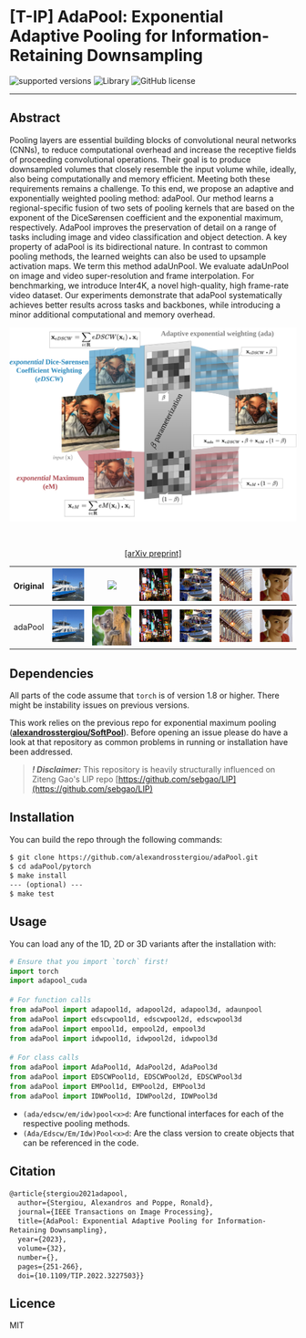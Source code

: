 # [T-IP] AdaPool: Exponential Adaptive Pooling for Information-Retaining Downsampling
![supported versions](https://img.shields.io/badge/python-3.x-brightgreen/?style=flat&logo=python&color=green)
![Library](https://img.shields.io/badge/library-PyTorch-blue?logo=Pytorch)
![GitHub license](https://img.shields.io/cocoapods/l/AFNetworking)


--------------------------------------------------------------------------------
## Abstract
Pooling layers are essential building blocks of convolutional neural networks (CNNs), to reduce computational overhead and increase the receptive fields of proceeding convolutional operations. Their goal is to produce downsampled volumes that closely resemble the input volume while, ideally, also being computationally and memory efficient. Meeting both these requirements remains a challenge. To this end, we propose an adaptive and exponentially weighted pooling method: adaPool. Our method learns a regional-specific fusion of two sets of pooling kernels that are based on the exponent of the DiceSørensen coefficient and the exponential maximum, respectively. AdaPool improves the preservation of detail on a range of tasks including image and video classification and object detection. A key property of adaPool is its bidirectional nature. In contrast to common pooling methods, the learned weights can also be used to upsample activation maps. We term this method adaUnPool. We evaluate adaUnPool on image and video super-resolution and frame interpolation. For benchmarking, we introduce Inter4K, a novel high-quality, high frame-rate video dataset. Our experiments demonstrate that adaPool systematically achieves better results across tasks and backbones, while introducing a minor additional computational and memory overhead. <p align="center">

<p align="center">
<img src="./images/adaPool_cover.png" width="700" />
</p>

<i></i>
<br>
<p align="center">
<a href="https://arxiv.org/abs/2111.00772" target="blank" >[arXiv preprint]</a>
</p>


|Original|<img src="images/original/01.png" width="200" />|<img src="images/original/02.png" width="200" />|<img src="images/original/03.png" width="200" />|<img src="images/original/07.png" width="200" />|<img src="images/original/08.png" width="200" />|<img src="images/original/09.png" width="200" />|
|:-----:|:-----:|:-----:|:-----:|:-----:|:-----:|:-----:|
|adaPool|<img src="images/ada/01.png" width="200" />|<img src="images/ada/02.png" width="200" />|<img src="images/ada/03.png" width="200" />|<img src="images/ada/07.png" width="200" />|<img src="images/ada/08.png" width="200" />|<img src="images/ada/09.png" width="200" />|


## Dependencies
All parts of the code assume that `torch` is of version 1.8 or higher. There might be instability issues on previous versions.

This work relies on the previous repo for exponential maximum pooling (**[alexandrosstergiou/SoftPool](https://github.com/alexandrosstergiou/SoftPool)**). Before opening an issue please do have a look at that repository as common problems in running or installation have been addressed.

> ***! Disclaimer:*** This repository is heavily structurally influenced on Ziteng Gao's LIP repo [https://github.com/sebgao/LIP](https://github.com/sebgao/LIP)

## Installation

You can build the repo through the following commands:
```
$ git clone https://github.com/alexandrosstergiou/adaPool.git
$ cd adaPool/pytorch
$ make install
--- (optional) ---
$ make test
```


## Usage

You can load any of the 1D, 2D or 3D variants after the installation with:

```python
# Ensure that you import `torch` first!
import torch
import adapool_cuda

# For function calls
from adaPool import adapool1d, adapool2d, adapool3d, adaunpool
from adaPool import edscwpool1d, edscwpool2d, edscwpool3d
from adaPool import empool1d, empool2d, empool3d
from adaPool import idwpool1d, idwpool2d, idwpool3d

# For class calls
from adaPool import AdaPool1d, AdaPool2d, AdaPool3d
from adaPool import EDSCWPool1d, EDSCWPool2d, EDSCWPool3d
from adaPool import EMPool1d, EMPool2d, EMPool3d
from adaPool import IDWPool1d, IDWPool2d, IDWPool3d
```

+ `(ada/edscw/em/idw)pool<x>d`: Are functional interfaces for each of the respective pooling methods.
+ `(Ada/Edscw/Em/Idw)Pool<x>d`: Are the class version to create objects that can be referenced in the code.

## Citation

```
@article{stergiou2021adapool,
  author={Stergiou, Alexandros and Poppe, Ronald},
  journal={IEEE Transactions on Image Processing}, 
  title={AdaPool: Exponential Adaptive Pooling for Information-Retaining Downsampling}, 
  year={2023},
  volume={32},
  number={},
  pages={251-266},
  doi={10.1109/TIP.2022.3227503}}
```

## Licence

MIT
